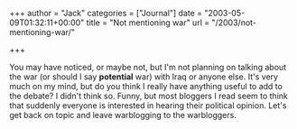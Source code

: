 +++
author = "Jack"
categories = ["Journal"]
date = "2003-05-09T01:32:11+00:00"
title = "Not mentioning war"
url = "/2003/not-mentioning-war/"

+++

You may have noticed, or maybe not, but I'm not planning on talking about the war (or should I say **potential** war) with Iraq or anyone else. It's very much on my mind, but do you think I really have anything useful to add to the debate? I didn't think so. Funny, but most bloggers I read seem to think that suddenly everyone is interested in hearing their political opinion. Let's get back on topic and leave warblogging to the warbloggers.